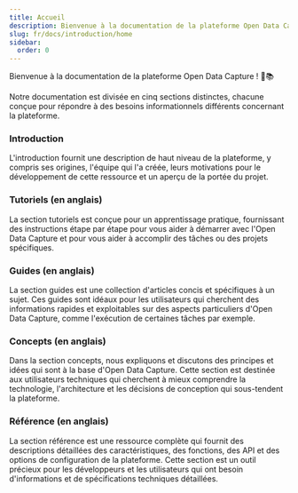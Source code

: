 ```yaml
---
title: Accueil
description: Bienvenue à la documentation de la plateforme Open Data Capture
slug: fr/docs/introduction/home
sidebar:
  order: 0
---
```


Bienvenue à la documentation de la plateforme Open Data Capture ! 🎉📚

Notre documentation est divisée en cinq sections distinctes, chacune conçue pour répondre à des besoins informationnels différents concernant la plateforme.

### Introduction

L'introduction fournit une description de haut niveau de la plateforme, y compris ses origines, l'équipe qui l'a créée, leurs motivations pour le développement de cette ressource et un aperçu de la portée du projet.

### Tutoriels (en anglais)

La section tutoriels est conçue pour un apprentissage pratique, fournissant des instructions étape par étape pour vous aider à démarrer avec l'Open Data Capture et pour vous aider à accomplir des tâches ou des projets spécifiques.

### Guides (en anglais)

La section guides est une collection d'articles concis et spécifiques à un sujet. Ces guides sont idéaux pour les utilisateurs qui cherchent des informations rapides et exploitables sur des aspects particuliers d'Open Data Capture, comme l'exécution de certaines tâches par exemple.

### Concepts (en anglais)

Dans la section concepts, nous expliquons et discutons des principes et idées qui sont à la base d'Open Data Capture. Cette section est destinée aux utilisateurs techniques qui cherchent à mieux comprendre la technologie, l'architecture et les décisions de conception qui sous-tendent la plateforme.

### Référence (en anglais)

La section référence est une ressource complète qui fournit des descriptions détaillées des caractéristiques, des fonctions, des API et des options de configuration de la plateforme. Cette section est un outil précieux pour les développeurs et les utilisateurs qui ont besoin d'informations et de spécifications techniques détaillées.
